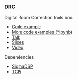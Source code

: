 ### DRC

Digital Room Correction tools box.
- [Code example](https://github.com/Wei1234c/DRC/blob/master/notebooks/Digital%20Room%20Correction.ipynb)
- [More code examples (*.ipynb)](https://github.com/Wei1234c/DRC/tree/master/notebooks)
- [Talk](https://tw.pycon.org/2022/zh-hant/conference/talk/258)
- [Slides](https://drive.google.com/file/d/1QBlbwnfirm-59eNpEyZnh5BRw17FI5oe/view?usp=sharing)
- [Video](https://youtu.be/Yc0hUaKKuIw)  
  
  
Dependencies
- [SigmaDSP](https://github.com/Wei1234c/SigmaDSP)
- [TCPi](https://github.com/Wei1234c/TCPi)
